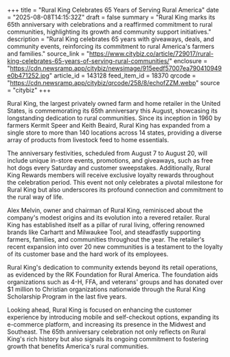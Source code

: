 +++
title = "Rural King Celebrates 65 Years of Serving Rural America"
date = "2025-08-08T14:15:32Z"
draft = false
summary = "Rural King marks its 65th anniversary with celebrations and a reaffirmed commitment to rural communities, highlighting its growth and community support initiatives."
description = "Rural King celebrates 65 years with giveaways, deals, and community events, reinforcing its commitment to rural America's farmers and families."
source_link = "https://www.citybiz.co/article/729017/rural-king-celebrates-65-years-of-serving-rural-communities/"
enclosure = "https://cdn.newsramp.app/citybiz/newsimage/915eedf57007ea790410949e0b471252.jpg"
article_id = 143128
feed_item_id = 18370
qrcode = "https://cdn.newsramp.app/citybiz/qrcode/258/8/echofZZM.webp"
source = "citybiz"
+++

<p>Rural King, the largest privately owned farm and home retailer in the United States, is commemorating its 65th anniversary this August, showcasing its longstanding dedication to rural communities. Since its inception in 1960 by farmers Kermit Speer and Keith Beaird, Rural King has expanded from a single store to more than 140 locations across 14 states, providing a diverse array of products from livestock feed to home essentials.</p><p>The anniversary festivities, scheduled from August 7 to August 20, will include unique in-store events, promotions, and giveaways, such as free hot dogs every Saturday and customer sweepstakes. Additionally, Rural King Rewards members will receive exclusive loyalty rewards throughout the celebration period. This event not only celebrates a pivotal milestone for Rural King but also underscores its profound connection and commitment to the rural way of life.</p><p>Alex Melvin, owner and chairman of Rural King, reminisced about the company's modest origins and its evolution into a revered retailer. Rural King has established itself as a pillar of rural living, offering renowned brands like Carhartt and Milwaukee Tool, and steadfastly supporting farmers, families, and communities throughout the year. The retailer's recent expansion into over 20 new communities is a testament to the loyalty of its customer base and the hard work of its employees.</p><p>Rural King's dedication to community extends beyond its retail operations, as evidenced by the RK Foundation for Rural America. The foundation aids organizations such as 4-H, FFA, and veterans' groups and has donated over $1 million to Christian organizations nationwide through the Rural King Scholarship Program in the last five years.</p><p>Looking ahead, Rural King is focused on enhancing the customer experience by introducing mobile and self-checkout options, expanding its e-commerce platform, and increasing its presence in the Midwest and Southeast. The 65th anniversary celebration not only reflects on Rural King's rich history but also signals its ongoing commitment to fostering growth that benefits America's rural communities.</p>
